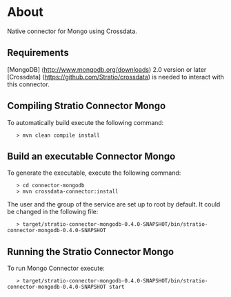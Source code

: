 # About #

Native connector for Mongo using Crossdata.


## Requirements ##

[MongoDB] (http://www.mongodb.org/downloads) 2.0 version or later
[Crossdata] (https://github.com/Stratio/crossdata) is needed to interact with this connector.


## Compiling Stratio Connector Mongo ##

To automatically build execute the following command:

```
   > mvn clean compile install
```


## Build an executable Connector Mongo ##

To generate the executable, execute the following command:

```
   > cd connector-mongodb
   > mvn crossdata-connector:install
```

The user and the group of the service are set up to root by default. It could be changed in the following file:

```
   > target/stratio-connector-mongodb-0.4.0-SNAPSHOT/bin/stratio-connector-mongodb-0.4.0-SNAPSHOT
```


## Running the Stratio Connector Mongo ##

To run Mongo Connector execute:

```
   > target/stratio-connector-mongodb-0.4.0-SNAPSHOT/bin/stratio-connector-mongodb-0.4.0-SNAPSHOT start
```

To stop the connector execute:

```
   > target/stratio-connector-mongodb-0.4.0-SNAPSHOT/bin/stratio-connector-mongodb-0.4.0-SNAPSHOT stop
```

## Build a redistributable package ##

It is possible too, to create a RPM or DEB redistributable package.

RPM Package:

    > mvn unix:package-rpm -N
    
DEB Package:

    > mvn unix:package-deb -N

Once the package it's created, execute this commands to install:

RPM Package:
    
    > rpm -i target/stratio-connector-mongodb-0.4.0-SNAPSHOT.rpm
     
DEB Package:
    
    > dpkg -i target/stratio-connector-mongodb-0.4.0-SNAPSHOT.deb

Now to start/stop the connector:
    
    > service stratio-connector-mongodb start
    > service stratio-connector-mongodb stop


## How to use Mongo Connector ##

A complete tutorial is available [here](_doc/FirstSteps.md). The basic commands are described below.

 1. Start [crossdata-server and then crossdata-shell](https://github.com/Stratio/crossdata).  
 2. Start Mongo Connector as it is explained before.
 3. In crossdata-shell:
    
    Add a data store with this command.  We need to specified the XML manifest that defines the data store. The XML manifest can be found in the path of the Mongo Connector in target/stratio-connector-mongodb-0.4.0-SNAPSHOT/conf/MongoDataStore.xml
      
      ```
         xdsh:user>  ADD DATASTORE <Absolute path to MongoDB Datastore manifest>;
      ```

    Attach cluster on that data store. The data store name must be the same as the defined in the data store manifest.
    
      ```
         xdsh:user>  ATTACH CLUSTER <cluster_name> ON DATASTORE <datastore_name> WITH OPTIONS {'Hosts': '[<IPHost_1,IPHost_2,...,IPHost_n>]', 'Port': '[<PortHost_1,PortHost_2,...,PortHost_n>]'};
      ```

    Add the connector manifest. The XML with the manifest can be found in the path of the Mongo Connector in target/stratio-connector-mongodb-0.4.0-SNAPSHOT/conf/MongoConnector.xml

       ```
         xdsh:user>  ADD CONNECTOR <Path to MongoDB Connector Manifest>
       ```
    
    Attach the connector to the previously defined cluster. The connector name must match the one defined in the 
    Connector Manifest.
    
        ```
            xdsh:user>  ATTACH CONNECTOR <connector name> TO <cluster name> WITH OPTIONS {};
        ```
    
    At this point, we can start to send queries.
    
        ...
            xdsh:user> CREATE CATALOG catalogTest;
        
            xdsh:user> USE catalogTest;
        
            xdsh:user> CREATE TABLE tableTest ON CLUSTER <cluster_name> (id int PRIMARY KEY, name text);
    
            xdsh:user> INSERT INTO tableTest(id, name) VALUES (1, 'stratio');
    
            xdsh:user> SELECT * FROM tableTest;
        ...


# License #

Licensed to STRATIO (C) under one or more contributor license agreements.
See the NOTICE file distributed with this work for additional information
regarding copyright ownership.  The STRATIO (C) licenses this file
to you under the Apache License, Version 2.0 (the
"License"); you may not use this file except in compliance
with the License.  You may obtain a copy of the License at

  http://www.apache.org/licenses/LICENSE-2.0

Unless required by applicable law or agreed to in writing,
software distributed under the License is distributed on an
"AS IS" BASIS, WITHOUT WARRANTIES OR CONDITIONS OF ANY
KIND, either express or implied.  See the License for the
specific language governing permissions and limitations
under the License.
